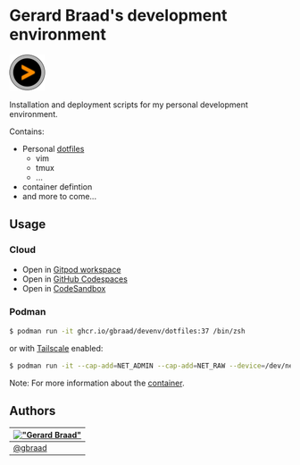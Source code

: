 

Gerard Braad's development environment
======================================

!["Prompt"](https://raw.githubusercontent.com/gbraad/assets/gh-pages/icons/prompt-icon-64.png)


Installation and deployment scripts for my personal development environment.

Contains:
  * Personal [dotfiles](https://github.com/gbraad/dotfiles)
    * vim
    * tmux
    * ...
  * container defintion
  * and more to come...


Usage
-----

### Cloud

  * Open in [Gitpod workspace](https://gitpod.io/#https://github.com/gbraad/devenv)
  * Open in [GitHub Codespaces](https://github.com/codespaces/new?machine=standardLinux32gb&repo=61788628&ref=main&location=SouthEastAsia&devcontainer_path=.devcontainer%2Fdevcontainer.json)
  * Open in [CodeSandbox](https://codesandbox.io/p/github/gbraad/devenv)


### Podman

```bash
$ podman run -it ghcr.io/gbraad/devenv/dotfiles:37 /bin/zsh 
```

or with [Tailscale](https://tailscale.com) enabled:

```bash
$ podman run -it --cap-add=NET_ADMIN --cap-add=NET_RAW --device=/dev/net/tun ghcr.io/gbraad/devenv/dotfiles:37 /bin/zsh
```

Note: For more information about the [container](docs/podman.md).


Authors
-------

| [!["Gerard Braad"](http://gravatar.com/avatar/e466994eea3c2a1672564e45aca844d0.png?s=60)](http://gbraad.nl "Gerard Braad <me@gbraad.nl>") |
|---|
| [@gbraad](https://gbraad.nl/social)  |
